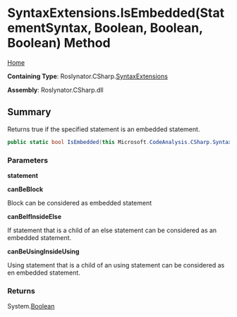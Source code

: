 # SyntaxExtensions\.IsEmbedded\(StatementSyntax, Boolean, Boolean, Boolean\) Method

[Home](../../../../README.md)

**Containing Type**: Roslynator\.CSharp\.[SyntaxExtensions](../README.md)

**Assembly**: Roslynator\.CSharp\.dll

## Summary

Returns true if the specified statement is an embedded statement\.

```csharp
public static bool IsEmbedded(this Microsoft.CodeAnalysis.CSharp.Syntax.StatementSyntax statement, bool canBeBlock = false, bool canBeIfInsideElse = true, bool canBeUsingInsideUsing = true)
```

### Parameters

**statement**

**canBeBlock**

Block can be considered as embedded statement

**canBeIfInsideElse**

If statement that is a child of an else statement can be considered as an embedded statement\.

**canBeUsingInsideUsing**

Using statement that is a child of an using statement can be considered as en embedded statement\.

### Returns

System\.[Boolean](https://docs.microsoft.com/en-us/dotnet/api/system.boolean)

